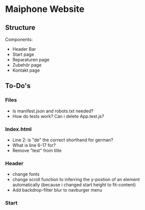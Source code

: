 # Maiphone Website

## Structure
Components:
- Header Bar
- Start page
- Reparaturen page
- Zubehör page
- Kontakt page

## To-Do's

### Files
- Is manifest.json and robots.txt needed?
- How do tests work? Can i delete App.test.js?

### Index.html
- Line 2: is "de" the correct shorthand for german?
- What is line 6-17 for?
- Remove "test" from title
  
### Header
- change fonts
- change scroll function to inferring the y-postion of an element automatically (because i changed start height to fit-content)
- Add backdrop-filter blur to navburger menu

### Start
